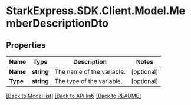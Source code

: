 # StarkExpress.SDK.Client.Model.MemberDescriptionDto

## Properties

Name | Type | Description | Notes
------------ | ------------- | ------------- | -------------
**Name** | **string** | The name of the variable. | [optional] 
**Type** | **string** | The type of the variable. | [optional] 

[[Back to Model list]](../README.md#documentation-for-models) [[Back to API list]](../README.md#documentation-for-api-endpoints) [[Back to README]](../README.md)

